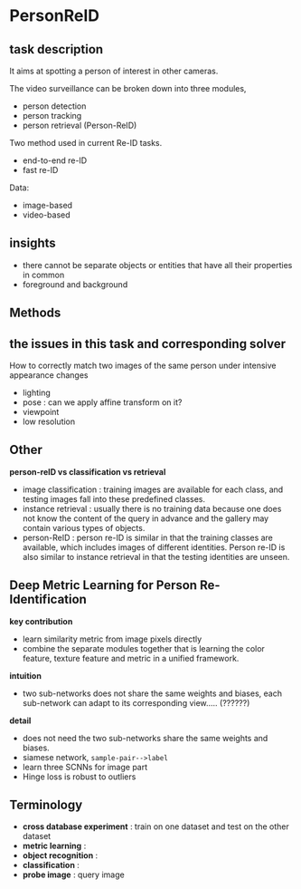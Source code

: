 # PersonReID

## task description

It aims at spotting a person of interest in other cameras.

The video surveillance can be broken down into three modules,

* person detection
* person tracking
* person retrieval (Person-ReID)

Two  method used in current Re-ID tasks.

* end-to-end re-ID
* fast re-ID

Data:

* image-based
* video-based



## insights

* there cannot be separate objects or entities that have all their properties in common
* foreground and background

## Methods



## the issues in this task and corresponding solver

How to correctly match two images of the same person under intensive appearance changes

* lighting
* pose : can we apply affine transform on it?
* viewpoint
* low resolution





## Other

**person-reID vs classification vs retrieval**

* image classification :  training images are available for each class, and testing images
  fall into these predefined classes.
* instance retrieval : usually there is no training data because one does not know the content of the query in advance and the gallery may contain various types of objects.
* person-ReID : person re-ID is similar in that the training classes are available, which includes images of different identities. Person re-ID is also similar to instance retrieval in that the testing identities are unseen.



## Deep Metric Learning for Person Re-Identification

**key contribution**

* learn similarity metric from image pixels directly
* combine the separate modules together that is learning the color feature, texture feature and metric in a unified framework.



**intuition**

* two sub-networks does not share the same weights and biases, each sub-network can adapt to its corresponding view..... (??????)



**detail**

* does not need the two sub-networks share the same weights and biases.
* siamese network,  `sample-pair-->label`
* learn three SCNNs for image part
* Hinge loss is robust to outliers



## Terminology

* **cross database experiment** : train on one dataset and test on the other dataset
* **metric learning** : 
* **object recognition** : 
* **classification** : 
* **probe image** : query image